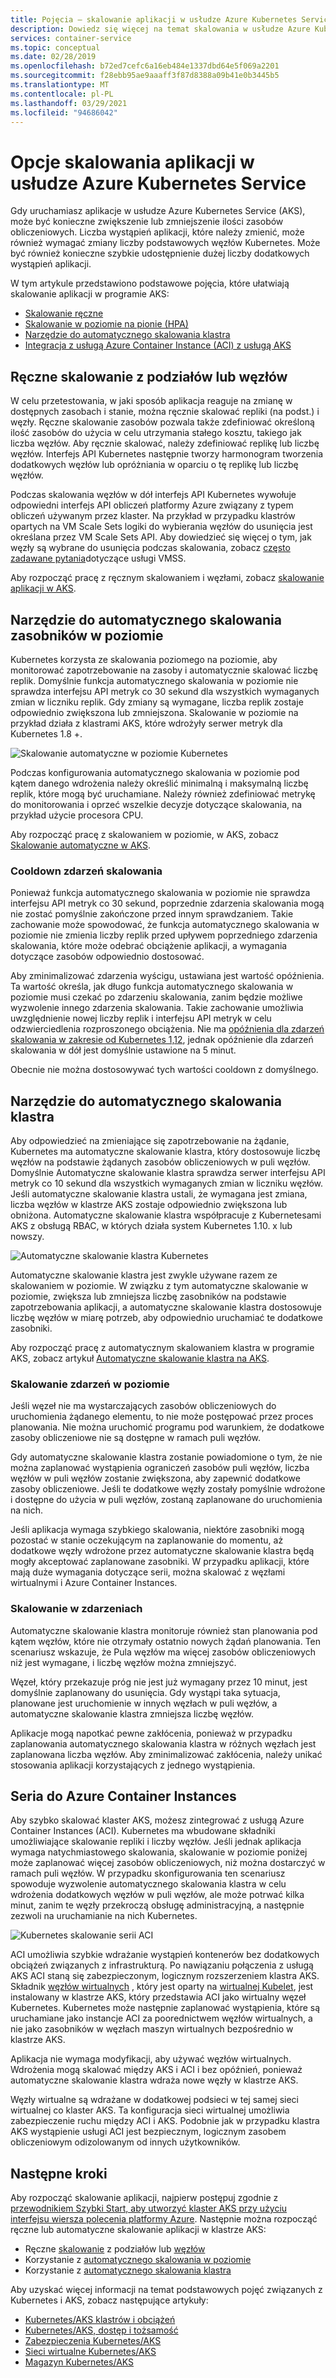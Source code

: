 ```yaml
---
title: Pojęcia — skalowanie aplikacji w usłudze Azure Kubernetes Services (AKS)
description: Dowiedz się więcej na temat skalowania w usłudze Azure Kubernetes Service (AKS), w tym automatycznego skalowania, automatycznego skalowania klastra i łącznika Azure Container Instances.
services: container-service
ms.topic: conceptual
ms.date: 02/28/2019
ms.openlocfilehash: b72ed7cefc6a16eb484e1337dbd64e5f069a2201
ms.sourcegitcommit: f28ebb95ae9aaaff3f87d8388a09b41e0b3445b5
ms.translationtype: MT
ms.contentlocale: pl-PL
ms.lasthandoff: 03/29/2021
ms.locfileid: "94686042"
---
```

# <a name="scaling-options-for-applications-in-azure-kubernetes-service-aks"></a>Opcje skalowania aplikacji w usłudze Azure Kubernetes Service 

Gdy uruchamiasz aplikacje w usłudze Azure Kubernetes Service (AKS), może być konieczne zwiększenie lub zmniejszenie ilości zasobów obliczeniowych. Liczba wystąpień aplikacji, które należy zmienić, może również wymagać zmiany liczby podstawowych węzłów Kubernetes. Może być również konieczne szybkie udostępnienie dużej liczby dodatkowych wystąpień aplikacji.

W tym artykule przedstawiono podstawowe pojęcia, które ułatwiają skalowanie aplikacji w programie AKS:

- [Skalowanie ręczne](#manually-scale-pods-or-nodes)
- [Skalowanie w poziomie na pionie (HPA)](#horizontal-pod-autoscaler)
- [Narzędzie do automatycznego skalowania klastra](#cluster-autoscaler)
- [Integracja z usługą Azure Container Instance (ACI) z usługą AKS](#burst-to-azure-container-instances)

## <a name="manually-scale-pods-or-nodes"></a>Ręczne skalowanie z podziałów lub węzłów

W celu przetestowania, w jaki sposób aplikacja reaguje na zmianę w dostępnych zasobach i stanie, można ręcznie skalować repliki (na podst.) i węzły. Ręczne skalowanie zasobów pozwala także zdefiniować określoną ilość zasobów do użycia w celu utrzymania stałego kosztu, takiego jak liczba węzłów. Aby ręcznie skalować, należy zdefiniować replikę lub liczbę węzłów. Interfejs API Kubernetes następnie tworzy harmonogram tworzenia dodatkowych węzłów lub opróżniania w oparciu o tę replikę lub liczbę węzłów.

Podczas skalowania węzłów w dół interfejs API Kubernetes wywołuje odpowiedni interfejs API obliczeń platformy Azure związany z typem obliczeń używanym przez klaster. Na przykład w przypadku klastrów opartych na VM Scale Sets logiki do wybierania węzłów do usunięcia jest określana przez VM Scale Sets API. Aby dowiedzieć się więcej o tym, jak węzły są wybrane do usunięcia podczas skalowania, zobacz [często zadawane pytania](../virtual-machine-scale-sets/virtual-machine-scale-sets-faq.md#if-i-reduce-my-scale-set-capacity-from-20-to-15-which-vms-are-removed)dotyczące usługi VMSS.

Aby rozpocząć pracę z ręcznym skalowaniem i węzłami, zobacz [skalowanie aplikacji w AKS][aks-scale].

## <a name="horizontal-pod-autoscaler"></a>Narzędzie do automatycznego skalowania zasobników w poziomie

Kubernetes korzysta ze skalowania poziomego na poziomie, aby monitorować zapotrzebowanie na zasoby i automatycznie skalować liczbę replik. Domyślnie funkcja automatycznego skalowania w poziomie nie sprawdza interfejsu API metryk co 30 sekund dla wszystkich wymaganych zmian w liczniku replik. Gdy zmiany są wymagane, liczba replik zostaje odpowiednio zwiększona lub zmniejszona. Skalowanie w poziomie na przykład działa z klastrami AKS, które wdrożyły serwer metryk dla Kubernetes 1.8 +.

![Skalowanie automatyczne w poziomie Kubernetes](media/concepts-scale/horizontal-pod-autoscaling.png)

Podczas konfigurowania automatycznego skalowania w poziomie pod kątem danego wdrożenia należy określić minimalną i maksymalną liczbę replik, które mogą być uruchamiane. Należy również zdefiniować metrykę do monitorowania i oprzeć wszelkie decyzje dotyczące skalowania, na przykład użycie procesora CPU.

Aby rozpocząć pracę z skalowaniem w poziomie, w AKS, zobacz [Skalowanie automatyczne w AKS][aks-hpa].

### <a name="cooldown-of-scaling-events"></a>Cooldown zdarzeń skalowania

Ponieważ funkcja automatycznego skalowania w poziomie nie sprawdza interfejsu API metryk co 30 sekund, poprzednie zdarzenia skalowania mogą nie zostać pomyślnie zakończone przed innym sprawdzaniem. Takie zachowanie może spowodować, że funkcja automatycznego skalowania w poziomie nie zmienia liczby replik przed upływem poprzedniego zdarzenia skalowania, które może odebrać obciążenie aplikacji, a wymagania dotyczące zasobów odpowiednio dostosować.

Aby zminimalizować zdarzenia wyścigu, ustawiana jest wartość opóźnienia. Ta wartość określa, jak długo funkcja automatycznego skalowania w poziomie musi czekać po zdarzeniu skalowania, zanim będzie możliwe wyzwolenie innego zdarzenia skalowania. Takie zachowanie umożliwia uwzględnienie nowej liczby replik i interfejsu API metryk w celu odzwierciedlenia rozproszonego obciążenia. Nie ma [opóźnienia dla zdarzeń skalowania w zakresie od Kubernetes 1,12](https://kubernetes.io/docs/tasks/run-application/horizontal-pod-autoscale/#support-for-cooldown-delay), jednak opóźnienie dla zdarzeń skalowania w dół jest domyślnie ustawione na 5 minut.

Obecnie nie można dostosowywać tych wartości cooldown z domyślnego.

## <a name="cluster-autoscaler"></a>Narzędzie do automatycznego skalowania klastra

Aby odpowiedzieć na zmieniające się zapotrzebowanie na żądanie, Kubernetes ma automatyczne skalowanie klastra, który dostosowuje liczbę węzłów na podstawie żądanych zasobów obliczeniowych w puli węzłów. Domyślnie Automatyczne skalowanie klastra sprawdza serwer interfejsu API metryk co 10 sekund dla wszystkich wymaganych zmian w liczniku węzłów. Jeśli automatyczne skalowanie klastra ustali, że wymagana jest zmiana, liczba węzłów w klastrze AKS zostaje odpowiednio zwiększona lub obniżona. Automatyczne skalowanie klastra współpracuje z Kubernetesami AKS z obsługą RBAC, w których działa system Kubernetes 1.10. x lub nowszy.

![Automatyczne skalowanie klastra Kubernetes](media/concepts-scale/cluster-autoscaler.png)

Automatyczne skalowanie klastra jest zwykle używane razem ze skalowaniem w poziomie. W związku z tym automatyczne skalowanie w poziomie, zwiększa lub zmniejsza liczbę zasobników na podstawie zapotrzebowania aplikacji, a automatyczne skalowanie klastra dostosowuje liczbę węzłów w miarę potrzeb, aby odpowiednio uruchamiać te dodatkowe zasobniki.

Aby rozpocząć pracę z automatycznym skalowaniem klastra w programie AKS, zobacz artykuł [Automatyczne skalowanie klastra na AKS][aks-cluster-autoscaler].

### <a name="scale-out-events"></a>Skalowanie zdarzeń w poziomie

Jeśli węzeł nie ma wystarczających zasobów obliczeniowych do uruchomienia żądanego elementu, to nie może postępować przez proces planowania. Nie można uruchomić programu pod warunkiem, że dodatkowe zasoby obliczeniowe nie są dostępne w ramach puli węzłów.

Gdy automatyczne skalowanie klastra zostanie powiadomione o tym, że nie można zaplanować wystąpienia ograniczeń zasobów puli węzłów, liczba węzłów w puli węzłów zostanie zwiększona, aby zapewnić dodatkowe zasoby obliczeniowe. Jeśli te dodatkowe węzły zostały pomyślnie wdrożone i dostępne do użycia w puli węzłów, zostaną zaplanowane do uruchomienia na nich.

Jeśli aplikacja wymaga szybkiego skalowania, niektóre zasobniki mogą pozostać w stanie oczekującym na zaplanowanie do momentu, aż dodatkowe węzły wdrożone przez automatyczne skalowanie klastra będą mogły akceptować zaplanowane zasobniki. W przypadku aplikacji, które mają duże wymagania dotyczące serii, można skalować z węzłami wirtualnymi i Azure Container Instances.

### <a name="scale-in-events"></a>Skalowanie w zdarzeniach

Automatyczne skalowanie klastra monitoruje również stan planowania pod kątem węzłów, które nie otrzymały ostatnio nowych żądań planowania. Ten scenariusz wskazuje, że Pula węzłów ma więcej zasobów obliczeniowych niż jest wymagane, i liczbę węzłów można zmniejszyć.

Węzeł, który przekazuje próg nie jest już wymagany przez 10 minut, jest domyślnie zaplanowany do usunięcia. Gdy wystąpi taka sytuacja, planowane jest uruchomienie w innych węzłach w puli węzłów, a automatyczne skalowanie klastra zmniejsza liczbę węzłów.

Aplikacje mogą napotkać pewne zakłócenia, ponieważ w przypadku zaplanowania automatycznego skalowania klastra w różnych węzłach jest zaplanowana liczba węzłów. Aby zminimalizować zakłócenia, należy unikać stosowania aplikacji korzystających z jednego wystąpienia.

## <a name="burst-to-azure-container-instances"></a>Seria do Azure Container Instances

Aby szybko skalować klaster AKS, możesz zintegrować z usługą Azure Container Instances (ACI). Kubernetes ma wbudowane składniki umożliwiające skalowanie repliki i liczby węzłów. Jeśli jednak aplikacja wymaga natychmiastowego skalowania, skalowanie w poziomie poniżej może zaplanować więcej zasobów obliczeniowych, niż można dostarczyć w ramach puli węzłów. W przypadku skonfigurowania ten scenariusz spowoduje wyzwolenie automatycznego skalowania klastra w celu wdrożenia dodatkowych węzłów w puli węzłów, ale może potrwać kilka minut, zanim te węzły przekroczą obsługę administracyjną, a następnie zezwoli na uruchamianie na nich Kubernetes.

![Kubernetes skalowanie serii ACI](media/concepts-scale/burst-scaling.png)

ACI umożliwia szybkie wdrażanie wystąpień kontenerów bez dodatkowych obciążeń związanych z infrastrukturą. Po nawiązaniu połączenia z usługą AKS ACI staną się zabezpieczonym, logicznym rozszerzeniem klastra AKS. Składnik [węzłów wirtualnych][virtual-nodes-cli] , który jest oparty na [wirtualnej Kubelet][virtual-kubelet], jest instalowany w klastrze AKS, który przedstawia ACI jako wirtualny węzeł Kubernetes. Kubernetes może następnie zaplanować wystąpienia, które są uruchamiane jako instancje ACI za poorednictwem węzłów wirtualnych, a nie jako zasobników w węzłach maszyn wirtualnych bezpośrednio w klastrze AKS.

Aplikacja nie wymaga modyfikacji, aby używać węzłów wirtualnych. Wdrożenia mogą skalować między AKS i ACI i bez opóźnień, ponieważ automatyczne skalowanie klastra wdraża nowe węzły w klastrze AKS.

Węzły wirtualne są wdrażane w dodatkowej podsieci w tej samej sieci wirtualnej co klaster AKS. Ta konfiguracja sieci wirtualnej umożliwia zabezpieczenie ruchu między ACI i AKS. Podobnie jak w przypadku klastra AKS wystąpienie usługi ACI jest bezpiecznym, logicznym zasobem obliczeniowym odizolowanym od innych użytkowników.

## <a name="next-steps"></a>Następne kroki

Aby rozpocząć skalowanie aplikacji, najpierw postępuj zgodnie z [przewodnikiem Szybki Start, aby utworzyć klaster AKS przy użyciu interfejsu wiersza polecenia platformy Azure][aks-quickstart]. Następnie można rozpocząć ręczne lub automatyczne skalowanie aplikacji w klastrze AKS:

- Ręczne [skalowanie][aks-manually-scale-pods] z podziałów lub [węzłów][aks-manually-scale-nodes]
- Korzystanie z [automatycznego skalowania w poziomie][aks-hpa]
- Korzystanie z [automatycznego skalowania klastra][aks-cluster-autoscaler]

Aby uzyskać więcej informacji na temat podstawowych pojęć związanych z Kubernetes i AKS, zobacz następujące artykuły:

- [Kubernetes/AKS klastrów i obciążeń][aks-concepts-clusters-workloads]
- [Kubernetes/AKS, dostęp i tożsamość][aks-concepts-identity]
- [Zabezpieczenia Kubernetes/AKS][aks-concepts-security]
- [Sieci wirtualne Kubernetes/AKS][aks-concepts-network]
- [Magazyn Kubernetes/AKS][aks-concepts-storage]

<!-- LINKS - external -->
[virtual-kubelet]: https://virtual-kubelet.io/

<!-- LINKS - internal -->
[aks-quickstart]: kubernetes-walkthrough.md
[aks-hpa]: tutorial-kubernetes-scale.md#autoscale-pods
[aks-scale]: tutorial-kubernetes-scale.md
[aks-manually-scale-pods]: tutorial-kubernetes-scale.md#manually-scale-pods
[aks-manually-scale-nodes]: tutorial-kubernetes-scale.md#manually-scale-aks-nodes
[aks-cluster-autoscaler]: ./cluster-autoscaler.md
[aks-concepts-clusters-workloads]: concepts-clusters-workloads.md
[aks-concepts-security]: concepts-security.md
[aks-concepts-storage]: concepts-storage.md
[aks-concepts-identity]: concepts-identity.md
[aks-concepts-network]: concepts-network.md
[virtual-nodes-cli]: virtual-nodes-cli.md
